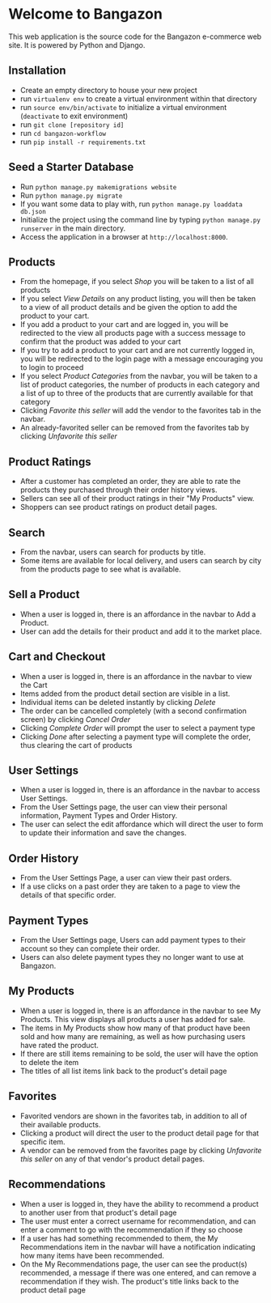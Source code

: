 # Welcome to Bangazon

This web application is the source code for the Bangazon e-commerce web site. It is powered by Python and Django.

## Installation
- Create an empty directory to house your new project
- run `virtualenv env` to create a virtual environment within that directory
- run `source env/bin/activate` to initialize a virtual environment (`deactivate` to exit environment)
- run `git clone [repository id]`
- run `cd bangazon-workflow`
- run `pip install -r requirements.txt`

## Seed a Starter Database
- Run `python manage.py makemigrations website`
- Run `python manage.py migrate`
- If you want some data to play with, run `python manage.py loaddata db.json`
- Initialize the project using the command line by typing `python manage.py runserver` in the main directory.
- Access the application in a browser at `http://localhost:8000`.

## Products
- From the homepage, if you select <em>Shop</em> you will be taken to a list of all products
- If you select <em>View Details</em> on any product listing, you will then be taken to a view of all product details and be given the option to add the product to your cart.
- If you add a product to your cart and are logged in, you will be redirected to the view all products page with a success message to confirm that the product was added to your cart
- If you try to add a product to your cart and are not currently logged in, you will be redirected to the login page with a message encouraging you to login to proceed
- If you select <em>Product Categories</em> from the navbar, you will be taken to a list of product categories, the number of products in each category and a list of up to three of the products that are currently available for that category
- Clicking <em>Favorite this seller</em> will add the vendor to the favorites tab in the navbar.
- An already-favorited seller can be removed from the favorites tab by clicking <em>Unfavorite this seller</em>

## Product Ratings
- After a customer has completed an order, they are able to rate the products they purchased through their order history views.
- Sellers can see all of their product ratings in their "My Products" view.
- Shoppers can see product ratings on product detail pages.

## Search
- From the navbar, users can search for products by title.
- Some items are available for local delivery, and users can search by city from the products page to see what is available.

## Sell a Product
- When a user is logged in, there is an affordance in the navbar to Add a Product.
- User can add the details for their product and add it to the market place.

## Cart and Checkout
- When a user is logged in, there is an affordance in the navbar to view the Cart
- Items added from the product detail section are visible in a list.
- Individual items can be deleted instantly by clicking <em>Delete</em>
- The order can be cancelled completely (with a second confirmation screen) by clicking <em>Cancel Order</em>
- Clicking <em>Complete Order</em> will prompt the user to select a payment type
- Clicking <em>Done</em> after selecting a payment type will complete the order, thus clearing the cart of products

## User Settings
- When a user is logged in, there is an affordance in the navbar to access User Settings.
- From the User Settings page, the user can view their personal information, Payment Types and Order History.
- The user can select the edit affordance which will direct the user to form to update their information and save the changes.

## Order History
- From the User Settings Page, a user can view their past orders.
- If a use clicks on a past order they are taken to a page to view the details of that specific order.

## Payment Types
- From the User Settings page, Users can add payment types to their account so they can complete their order.
- Users can also delete payment types they no longer want to use at Bangazon.

## My Products
- When a user is logged in, there is an affordance in the navbar to see My Products. This view displays all products a user has added for sale.
- The items in My Products show how many of that product have been sold and how many are remaining, as well as how purchasing users have rated the product.
- If there are still items remaining to be sold, the user will have the option to delete the item
- The titles of all list items link back to the product's detail page

## Favorites
- Favorited vendors are shown in the favorites tab, in addition to all of their available products.
- Clicking a product will direct the user to the product detail page for that specific item.
- A vendor can be removed from the favorites page by clicking <em>Unfavorite this seller</em> on any of that vendor's product detail pages.

## Recommendations
- When a user is logged in, they have the ability to recommend a product to another user from that product's detail page
- The user must enter a correct username for recommendation, and can enter a comment to go with the recommendation if they so choose
- If a user has had something recommended to them, the My Recommendations item in the navbar will have a notification indicating how many items have been recommended.
- On the My Recommendations page, the user can see the product(s) recommended, a message if there was one entered, and can remove a recommendation if they wish. The product's title links back to the product detail page
